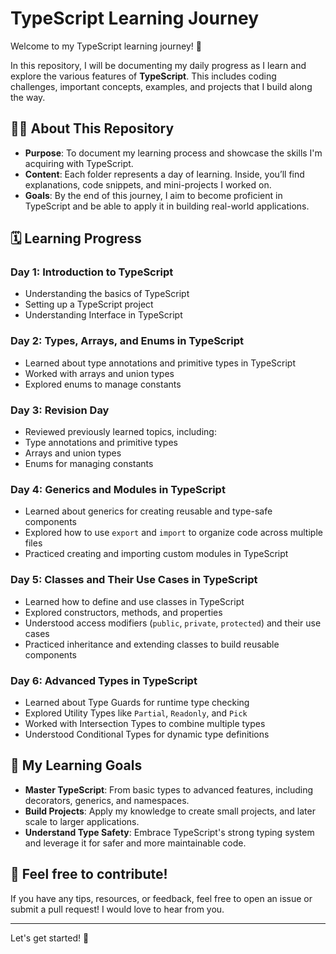 # TypeScript Learning Journey

Welcome to my TypeScript learning journey! 🚀

In this repository, I will be documenting my daily progress as I learn and explore the various features of **TypeScript**. This includes coding challenges, important concepts, examples, and projects that I build along the way.

## 🧑‍💻 About This Repository

- **Purpose**: To document my learning process and showcase the skills I'm acquiring with TypeScript.
- **Content**: Each folder represents a day of learning. Inside, you’ll find explanations, code snippets, and mini-projects I worked on.
- **Goals**: By the end of this journey, I aim to become proficient in TypeScript and be able to apply it in building real-world applications.

## 🗓️ Learning Progress

### Day 1: Introduction to TypeScript
- Understanding the basics of TypeScript
- Setting up a TypeScript project
- Understanding Interface in TypeScript
  
### Day 2: Types, Arrays, and Enums in TypeScript
- Learned about type annotations and primitive types in TypeScript  
- Worked with arrays and union types  
- Explored enums to manage constants

### Day 3: Revision Day  
- Reviewed previously learned topics, including:  
- Type annotations and primitive types  
- Arrays and union types  
- Enums for managing constants 
    
### Day 4: Generics and Modules in TypeScript
- Learned about generics for creating reusable and type-safe components  
- Explored how to use `export` and `import` to organize code across multiple files  
- Practiced creating and importing custom modules in TypeScript
  
### Day 5: Classes and Their Use Cases in TypeScript  
- Learned how to define and use classes in TypeScript  
- Explored constructors, methods, and properties  
- Understood access modifiers (`public`, `private`, `protected`) and their use cases  
- Practiced inheritance and extending classes to build reusable components

### Day 6: Advanced Types in TypeScript  
- Learned about Type Guards for runtime type checking  
- Explored Utility Types like `Partial`, `Readonly`, and `Pick`  
- Worked with Intersection Types to combine multiple types  
- Understood Conditional Types for dynamic type definitions  




## 🚀 My Learning Goals

- **Master TypeScript**: From basic types to advanced features, including decorators, generics, and namespaces.
- **Build Projects**: Apply my knowledge to create small projects, and later scale to larger applications.
- **Understand Type Safety**: Embrace TypeScript's strong typing system and leverage it for safer and more maintainable code.

## 💬 Feel free to contribute!

If you have any tips, resources, or feedback, feel free to open an issue or submit a pull request! I would love to hear from you.

---

Let's get started! 🚀

